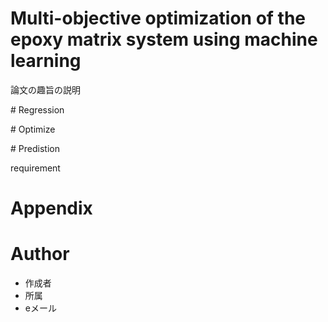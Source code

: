# Multi-objective optimization of the epoxy matrix system using machine learning

論文の趣旨の説明

# Regression

# Optimize

# Predistion


requirement


# Appendix

# Author

* 作成者
* 所属
* eメール
